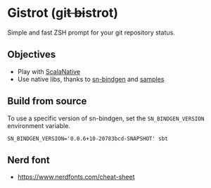 # Gistrot (gi~~t bi~~strot)

Simple and fast ZSH prompt for your git repository status.

## Objectives

* Play with [ScalaNative](https://scala-native.readthedocs.io/en/latest/user/index.html)
* Use native libs, thanks to [sn-bindgen](https://github.com/indoorvivants/sn-bindgen) and [samples](https://github.com/keynmol/sn-bindgen-examples)


## Build from source

To use a specific version of sn-bindgen, set the `SN_BINDGEN_VERSION` environment variable.

```shell
SN_BINDGEN_VERSION='0.0.6+10-20783bcd-SNAPSHOT' sbt 
```

## Nerd font 

* https://www.nerdfonts.com/cheat-sheet
